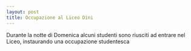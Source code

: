 ```yaml
---
layout: post
title: Occupazione al Liceo Dini
---
```


Durante la notte di Domenica alcuni studenti sono riusciti ad entrare nel Liceo, instaurando una occupazione studentesca
